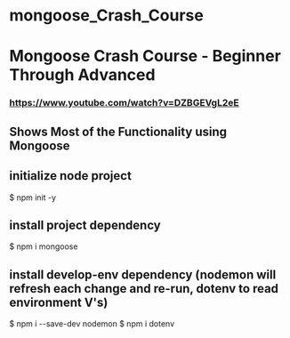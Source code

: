 # mongoose_Crash_Course

# Mongoose Crash Course - Beginner Through Advanced
### https://www.youtube.com/watch?v=DZBGEVgL2eE
## Shows Most of the Functionality using Mongoose

## initialize node project
$ npm init -y
## install project dependency
$ npm i mongoose

## install develop-env dependency (nodemon will refresh each change and re-run, dotenv to read environment V's)
$ npm i --save-dev nodemon
$ npm i dotenv
